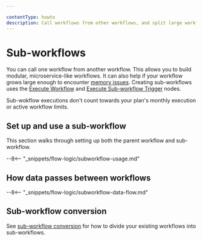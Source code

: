 ```yaml
---

contentType: howto
description: Call workflows from other workflows, and split large workflows into smaller components.
---
```


# Sub-workflows

You can call one workflow from another workflow. This allows you to build modular, microservice-like workflows. It can also help if your workflow grows large enough to encounter [memory issues](/hosting/scaling/memory-errors.md). Creating sub-workflows uses the [Execute Workflow](/integrations/builtin/core-nodes/n8n-nodes-base.executeworkflow.md) and [Execute Sub-workflow Trigger](/integrations/builtin/core-nodes/n8n-nodes-base.executeworkflowtrigger.md) nodes.

Sub-wokflow executions don't count towards your plan's monthly execution or active workflow limits.

## Set up and use a sub-workflow

This section walks through setting up both the parent workflow and sub-workflow.

--8<-- "_snippets/flow-logic/subworkflow-usage.md"

## How data passes between workflows

--8<-- "_snippets/flow-logic/subworkflow-data-flow.md"

## Sub-workflow conversion

See [sub-workflow conversion](/workflows/subworkflow-conversion.md) for how to divide your existing workflows into sub-workflows.
